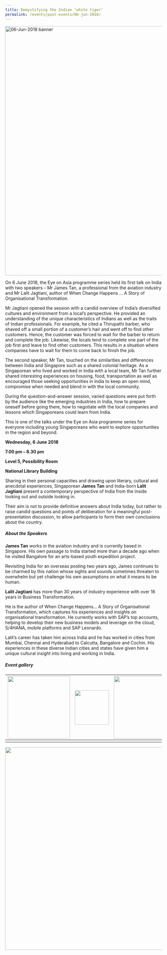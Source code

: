 ```yaml
---
title: Demystifying the Indian ‘white tiger’
permalink: /events/past-events/06-jun-2018/
---
```


<img src="\images\past-events\06-Jun-2018\banner.jpg" alt="06-Jun-2018 banner" style="width:800px;" />

On 6 June 2018, the Eye on Asia programme series held its first talk on India with two speakers – Mr James Tan, a professional from the aviation industry and Mr Lalit Jagtiani, author of When Change Happens … A Story of Organisational Transformation.

Mr Jagtiani opened the session with a candid overview of India’s diversified cultures and environment from a local’s perspective. He provided an understanding of the unique characteristics of Indians as well as the traits of Indian professionals. For example, he cited a Thirupathi barber, who shaved off a small portion of a customer’s hair and went off to find other customers. Hence, the customer was forced to wait for the barber to return and complete the job. Likewise, the locals tend to complete one part of the job first and leave to find other customers. This results in a situation where companies have to wait for them to come back to finish the job.

The second speaker, Mr Tan, touched on the similarities and differences between India and Singapore such as a shared colonial heritage. As a Singaporean who lived and worked in India with a local team, Mr Tan further shared interesting experiences on housing, food, transportation as well as encouraged those seeking opportunities in India to keep an open mind, compromise when needed and blend in with the local community.

During the question-and-answer session, varied questions were put forth by the audience like the emerging industries in India, how to prepare oneself before going there, how to negotiate with the local companies and lessons which Singaporeans could learn from India.

This is one of the talks under the Eye on Asia programme series for everyone including young Singaporeans who want to explore opportunities in the region and beyond.

**Wednesday, 6 June 2018**

**7.00 pm – 8.30 pm**

**Level 5, Possibility Room**

**National Library Building**

Sharing in their personal capacities and drawing upon literary, cultural and anecdotal experiences, Singaporean **James Tan** and India-born **Lalit Jagtiani** present a contemporary perspective of India from the inside looking out and outside looking in.

Their aim is not to provide definitive answers about India today, but rather to raise candid questions and points of deliberation for a meaningful post-presentation discussion, to allow participants to form their own conclusions about the country.


##### **About the Speakers**

**James Tan** works in the aviation industry and is currently based in Singapore. His own passage to India started more than a decade ago when he visited Bangalore for an arts-based youth expedition project.

Revisiting India for an overseas posting two years ago, James continues to be charmed by this nation whose sights and sounds sometimes threaten to overwhelm but yet challenge his own assumptions on what it means to be human.

**Lalit Jagtiani** has more than 30 years of industry experience with over 16 years in Business Transformation.

He is the author of When Change Happens… A Story of Organisational Transformation, which captures his experiences and insights on organisational transformation. He currently works with SAP’s top accounts, helping to develop their new business models and leverage on the cloud, S/4HANA, mobile platforms and SAP Leonardo.

Lalit’s career has taken him across India and he has worked in cities from Mumbai, Chennai and Hyderabad to Calcutta, Bangalore and Cochin. His experiences in these diverse Indian cities and states have given him a unique cultural insight into living and working in India.

##### **Event gallery**

| <a href="\images\past-events\06-Jun-2018\image-1.jpg"><img src="\images\past-events\06-Jun-2018\image-1.jpg" style="width:200px;" /></a> | <a href="\images\past-events\06-Jun-2018\image-2.jpg"><img src="\images\past-events\06-Jun-2018\image-2.jpg" style="width:110px;" /></a> | <a href="\images\past-events\06-Jun-2018\image-3.jpg"><img src="\images\past-events\06-Jun-2018\image-3.jpg" style="width:200px;" /></a> | <a href="\images\past-events\06-Jun-2018\image-4.jpg"><img src="\images\past-events\06-Jun-2018\image-4.jpg" style="width:200px;" /></a> |
| ------------------------------------------------------------ | ------------------------------------------------------------ | ------------------------------------------------------------ | ------------------------------------------------------------ |
|                                                              |                                                              |                                                              |                                                              |


<img src="\images\past-events\06-Jun-2018\edm.jpg" style="width:650px;" />

